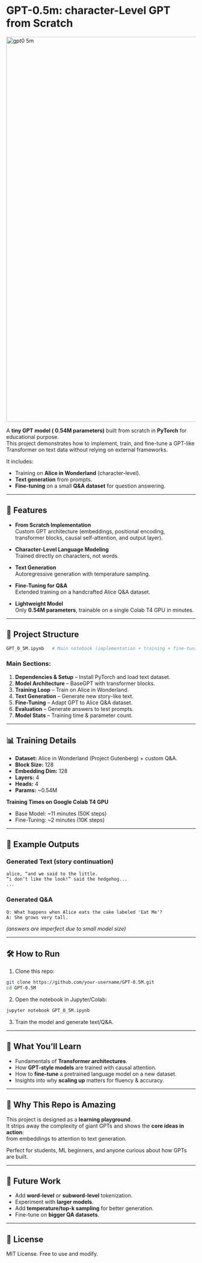 # GPT-0.5m: character-Level GPT from Scratch



<img width="1024" height="1024" alt="gpt0 5m" src="https://github.com/user-attachments/assets/d2c23ca4-6688-48aa-ac45-2644731090b1" />



A **tiny GPT model ( 0.54M parameters)** built from scratch in **PyTorch** for educational purpose.  
This project demonstrates how to implement, train, and fine-tune a GPT-like Transformer on text data without relying on external frameworks.  

It includes:
- Training on **Alice in Wonderland** (character-level).
- **Text generation** from prompts.
- **Fine-tuning** on a small **Q&A dataset** for question answering.

---

## 🚀 Features

- **From Scratch Implementation**  
  Custom GPT architecture (embeddings, positional encoding, transformer blocks, causal self-attention, and output layer).

- **Character-Level Language Modeling**  
  Trained directly on characters, not words.

- **Text Generation**  
  Autoregressive generation with temperature sampling.

- **Fine-Tuning for Q&A**  
  Extended training on a handcrafted Alice Q&A dataset.

- **Lightweight Model**  
  Only **0.54M parameters**, trainable on a single Colab T4 GPU in minutes.

---

## 📂 Project Structure

```bash
GPT_0_5M.ipynb   # Main notebook (implementation + training + fine-tuning)
```

### Main Sections:
1. **Dependencies & Setup** – Install PyTorch and load text dataset.  
2. **Model Architecture** – BaseGPT with transformer blocks.  
3. **Training Loop** – Train on Alice in Wonderland.  
4. **Text Generation** – Generate new story-like text.  
5. **Fine-Tuning** – Adapt GPT to Alice Q&A dataset.  
6. **Evaluation** – Generate answers to test prompts.  
7. **Model Stats** – Training time & parameter count.  

---

## 📊 Training Details

- **Dataset:** Alice in Wonderland (Project Gutenberg) + custom Q&A.  
- **Block Size:** 128  
- **Embedding Dim:** 128  
- **Layers:** 4  
- **Heads:** 4  
- **Params:** ~0.54M  

**Training Times on Google Colab T4 GPU**  
- Base Model: ~11 minutes (50K steps)  
- Fine-Tuning: ~2 minutes (10K steps)  

---

## 📝 Example Outputs

### Generated Text (story continuation)
```
alice, “and we said to the little.
“i don’t like the look!” said the hedgehog...
...
```

### Generated Q&A
```
Q: What happens when Alice eats the cake labeled 'Eat Me'?
A: She grows very tall.
```

*(answers are imperfect due to small model size)*

---

## 🛠️ How to Run

1. Clone this repo:
```bash
git clone https://github.com/your-username/GPT-0.5M.git
cd GPT-0.5M
```

2. Open the notebook in Jupyter/Colab:
```bash
jupyter notebook GPT_0_5M.ipynb
```

3. Train the model and generate text/Q&A.

---

## 📖 What You’ll Learn

- Fundamentals of **Transformer architectures**.  
- How **GPT-style models** are trained with causal attention.  
- How to **fine-tune** a pretrained language model on a new dataset.  
- Insights into why **scaling up** matters for fluency & accuracy.  

---

## 🌟 Why This Repo is Amazing

This project is designed as a **learning playground**.  
It strips away the complexity of giant GPTs and shows the **core ideas in action**:  
from embeddings to attention to text generation.  

Perfect for students, ML beginners, and anyone curious about how GPTs are built.  

---

## 📌 Future Work

- Add **word-level** or **subword-level** tokenization.  
- Experiment with **larger models**.  
- Add **temperature/top-k sampling** for better generation.  
- Fine-tune on **bigger QA datasets**.  

---

## 📜 License

MIT License. Free to use and modify.  

